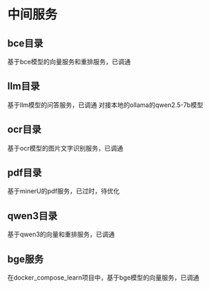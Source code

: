# 中间服务

## bce目录

基于bce模型的向量服务和重排服务，已调通

## llm目录

基于llm模型的问答服务，已调通
对接本地的ollama的qwen2.5-7b模型

## ocr目录

基于ocr模型的图片文字识别服务，已调通

## pdf目录

基于minerU的pdf服务，已过时，待优化

## qwen3目录

基于qwen3的向量和重排服务，已调通

## bge服务

在docker_compose_learn项目中，基于bge模型的向量服务，已调通
